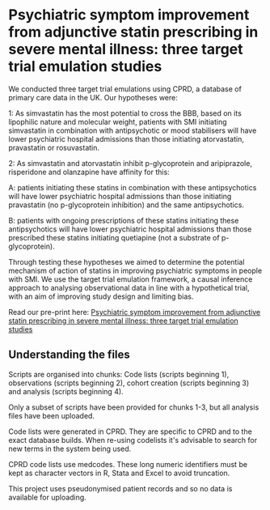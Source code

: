 # Psychiatric symptom improvement from adjunctive statin prescribing in severe mental illness: three target trial emulation studies

We conducted three target trial emulations using CPRD, a database of primary care data in the UK. Our hypotheses were:

1: As simvastatin has the most potential to cross the BBB, based on its lipophilic nature and molecular weight, patients with SMI initiating simvastatin in combination with antipsychotic or mood stabilisers will have lower psychiatric hospital admissions than those initiating atorvastatin, pravastatin or rosuvastatin.

2: As simvastatin and atorvastatin inhibit p-glycoprotein and aripiprazole, risperidone and olanzapine have affinity for this:

  A: patients initiating these statins in combination with these antipsychotics will have lower psychiatric hospital admissions than those initiating pravastatin (no p-glycoprotein inhibition) and the same antipsychotics.
                                      
  B: patients with ongoing prescriptions of these statins initiating these antipsychotics will have lower psychiatric hospital admissions than those prescribed these statins initiating quetiapine (not a substrate of p-glycoprotein).

Through testing these hypotheses we aimed to determine the potential mechanism of action of statins in improving psychiatric symptoms in people with SMI. We use the target trial emulation framework, a causal inference approach to analysing observational data in line with a hypothetical trial, with an aim of improving study design and limiting bias.

Read our pre-print here:
[Psychiatric symptom improvement from adjunctive statin prescribing in severe mental illness: three target trial emulation studies](https://www.medrxiv.org/content/10.1101/2025.01.20.25320829v1)

## Understanding the files

Scripts are organised into chunks: Code lists (scripts beginning 1), observations (scripts beginning 2), cohort creation (scripts beginning 3) and analysis (scripts beginning 4).

Only a subset of scripts have been provided for chunks 1-3, but all analysis files have been uploaded.

Code lists were generated in CPRD. They are specific to CPRD and to the exact database builds. When re-using codelists it's advisable to search for new terms in the system being used.

CPRD code lists use medcodes. These long numeric identifiers must be kept as character vectors in R, Stata and Excel to avoid truncation.

This project uses pseudonymised patient records and so no data is available for uploading.
